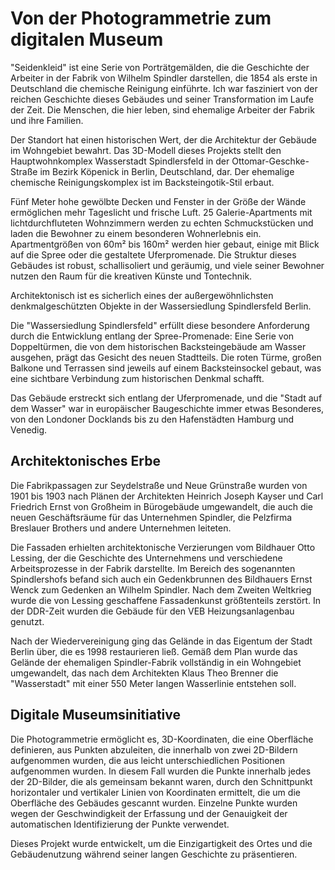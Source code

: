 # Von der Photogrammetrie zum digitalen Museum

"Seidenkleid" ist eine Serie von Porträtgemälden, die die Geschichte der
Arbeiter in der Fabrik von Wilhelm Spindler darstellen, die 1854 als erste in
Deutschland die chemische Reinigung einführte. Ich war fasziniert von der
reichen Geschichte dieses Gebäudes und seiner Transformation im Laufe der Zeit.
Die Menschen, die hier leben, sind ehemalige Arbeiter der Fabrik und ihre
Familien.

Der Standort hat einen historischen Wert, der die Architektur der Gebäude im
Wohngebiet bewahrt. Das 3D-Modell dieses Projekts stellt den Hauptwohnkomplex
Wasserstadt Spindlersfeld in der Ottomar-Geschke-Straße im Bezirk Köpenick in
Berlin, Deutschland, dar. Der ehemalige chemische Reinigungskomplex ist im
Backsteingotik-Stil erbaut.

Fünf Meter hohe gewölbte Decken und Fenster in der Größe der Wände ermöglichen
mehr Tageslicht und frische Luft. 25 Galerie-Apartments mit lichtdurchfluteten
Wohnzimmern werden zu echten Schmuckstücken und laden die Bewohner zu einem
besonderen Wohnerlebnis ein. Apartmentgrößen von 60m² bis 160m² werden hier
gebaut, einige mit Blick auf die Spree oder die gestaltete Uferpromenade. Die
Struktur dieses Gebäudes ist robust, schallisoliert und geräumig, und viele
seiner Bewohner nutzen den Raum für die kreativen Künste und Tontechnik.

Architektonisch ist es sicherlich eines der außergewöhnlichsten
denkmalgeschützten Objekte in der Wassersiedlung Spindlersfeld Berlin.

Die "Wassersiedlung Spindlersfeld" erfüllt diese besondere Anforderung durch die
Entwicklung entlang der Spree-Promenade: Eine Serie von Doppeltürmen, die von
dem historischen Backsteingebäude am Wasser ausgehen, prägt das Gesicht des
neuen Stadtteils. Die roten Türme, großen Balkone und Terrassen sind jeweils auf
einem Backsteinsockel gebaut, was eine sichtbare Verbindung zum historischen
Denkmal schafft.

Das Gebäude erstreckt sich entlang der Uferpromenade, und die "Stadt auf dem
Wasser" war in europäischer Baugeschichte immer etwas Besonderes, von den
Londoner Docklands bis zu den Hafenstädten Hamburg und Venedig.

## Architektonisches Erbe

Die Fabrikpassagen zur Seydelstraße und Neue Grünstraße wurden von 1901 bis 1903
nach Plänen der Architekten Heinrich Joseph Kayser und Carl Friedrich Ernst von
Großheim in Bürogebäude umgewandelt, die auch die neuen Geschäftsräume für das
Unternehmen Spindler, die Pelzfirma Breslauer Brothers und andere Unternehmen
leiteten.

Die Fassaden erhielten architektonische Verzierungen vom Bildhauer Otto Lessing,
der die Geschichte des Unternehmens und verschiedene Arbeitsprozesse in der
Fabrik darstellte. Im Bereich des sogenannten Spindlershofs befand sich auch ein
Gedenkbrunnen des Bildhauers Ernst Wenck zum Gedenken an Wilhelm Spindler. Nach
dem Zweiten Weltkrieg wurde die von Lessing geschaffene Fassadenkunst
größtenteils zerstört. In der DDR-Zeit wurden die Gebäude für den VEB
Heizungsanlagenbau genutzt.

Nach der Wiedervereinigung ging das Gelände in das Eigentum der Stadt Berlin
über, die es 1998 restaurieren ließ. Gemäß dem Plan wurde das Gelände der
ehemaligen Spindler-Fabrik vollständig in ein Wohngebiet umgewandelt, das nach
dem Architekten Klaus Theo Brenner die "Wasserstadt" mit einer 550 Meter langen
Wasserlinie entstehen soll.

## Digitale Museumsinitiative

Die Photogrammetrie ermöglicht es, 3D-Koordinaten, die eine Oberfläche
definieren, aus Punkten abzuleiten, die innerhalb von zwei 2D-Bildern
aufgenommen wurden, die aus leicht unterschiedlichen Positionen aufgenommen
wurden. In diesem Fall wurden die Punkte innerhalb jedes der 2D-Bilder, die als
gemeinsam bekannt waren, durch den Schnittpunkt horizontaler und vertikaler
Linien von Koordinaten ermittelt, die um die Oberfläche des Gebäudes gescannt
wurden. Einzelne Punkte wurden wegen der Geschwindigkeit der Erfassung und der
Genauigkeit der automatischen Identifizierung der Punkte verwendet.

Dieses Projekt wurde entwickelt, um die Einzigartigkeit des Ortes und die
Gebäudenutzung während seiner langen Geschichte zu präsentieren.
